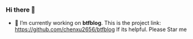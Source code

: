 ### Hi there 👋

- 🔭 I’m currently working on **btfblog**. This is the project link: https://github.com/chenxu2656/btfblog If its helpful. Please Star me
<!--
**chenxu2656/chenxu2656** is a ✨ _special_ ✨ repository because its `README.md` (this file) appears on your GitHub profile.

Here are some ideas to get you started:

- 🔭 I’m currently working on ...
- 🌱 I’m currently learning ...
- 👯 I’m looking to collaborate on ...
- 🤔 I’m looking for help with ...
- 💬 Ask me about ...
- 📫 How to reach me: ...
- 😄 Pronouns: ...
- ⚡ Fun fact: ...
-->
